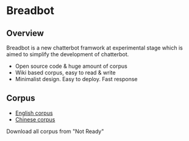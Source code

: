 # Breadbot


## Overview

Breadbot is a new chatterbot framwork at experimental stage which is aimed to simplify the development of chatterbot.

* Open source code & huge amount of corpus
* Wiki based corpus, easy to read & write
* Minimalist design. Easy to deploy. Fast response


## Corpus

* [English corpus](en_corpus/index.md)
* [Chinese corpus](zh_corpus/index.md)

Download all corpus from "Not Ready"
